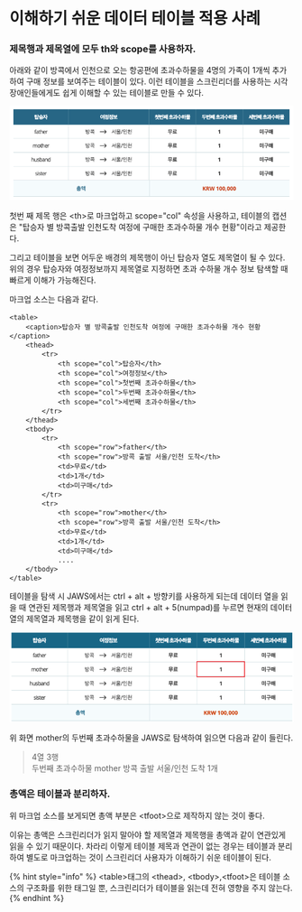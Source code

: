 # 이해하기 쉬운 데이터 테이블 적용 사례

### 제목행과 제목열에 모두 th와 scope를 사용하자.

아래와 같이 방콕에서 인천으로 오는 항공편에 초과수하물을 4명의 가족이 1개씩 추가하여 구매 정보를 보여주는 테이블이 있다. 이런 테이블을 스크린리더를 사용하는 시각 장애인들에게도 쉽게 이해할 수 있는 테이블로 만들 수 있다.

![](../../.gitbook/assets/2019-08-29-7.23.48.png)

첫번 째 제목 행은 &lt;th&gt;로 마크업하고 scope="col" 속성을 사용하고, 테이블의 캡션은 "탑승자 별 방콕출발 인천도착 여정에 구매한 초과수하물 개수 현황"이라고 제공한다.

그리고 테이블을 보면 어두운 배경의 제목행이 아닌 탑승자 열도 제목열이 될 수 있다. 위의 경우 탑승자와 여정정보까지 제목열로 지정하면 초과 수하물 개수 정보 탐색할 때 빠르게 이해가 가능해진다.

마크업 소스는 다음과 같다. 

```markup
<table>
    <caption>탑승자 별 방콕출발 인천도착 여정에 구매한 초과수하물 개수 현황</caption>
    <thead>
        <tr>
            <th scope="col">탑승자</th>
            <th scope="col">여정정보</th>
            <th scope="col">첫번째 초과수하물</th>
            <th scope="col">두번째 초과수하물</th>
            <th scope="col">세번째 초과수하물</th>
        </tr>
    </thead>
    <tbody>
        <tr>
            <th scope="row">father</th>
            <th scope="row">방콕 출발 서울/인천 도착</th>
            <td>무료</td>
            <td>1개</td>
            <td>미구매</td>
        </tr>
        <tr>
            <th scope="row">mother</th>
            <th scope="row">방콕 출발 서울/인천 도착</th>
            <td>무료</td>
            <td>1개</td>
            <td>미구매</td>
            ....
    </tbody>
</table>
```

테이블을 탐색 시 JAWS에서는 ctrl + alt + 방향키를 사용하게 되는데 데이터 열을 읽을 때 연관된 제목행과 제목열을 읽고  ctrl + alt + 5\(numpad\)를 누르면 현재의 데이터 열의 제목열과 제목행을 같이 읽게 된다.

![](../../.gitbook/assets/image%20%2851%29.png)

위 화면 mother의 두번째 초과수하물을 JAWS로 탐색하여 읽으면 다음과 같이 들린다.

> 4열 3행   
> 두번째 초과수하물 mother 방콕 출발 서울/인천 도착 1개

### 총액은 테이블과 분리하자.

위 마크업 소스를 보게되면 총액 부분은 &lt;tfoot&gt;으로 제작하지 않는 것이 좋다.

이유는 총액은 스크린리더가  읽지 말아야 할 제목열과 제목행을 총액과 같이 연관있게 읽을 수 있기 때문이다. 차라리 이렇게 테이블 제목과 연관이 없는 경우는 테이블과  분리하여 별도로 마크업하는 것이 스크린리더 사용자가 이해하기 쉬운 테이블이 된다. 

{% hint style="info" %}
&lt;table&gt;태그의 &lt;thead&gt;, &lt;tbody&gt;,&lt;tfoot&gt;은 테이블 소스의 구조화를 위한 태그일 뿐, 스크린리더가 테이블을 읽는데 전혀 영향을 주지 않는다.
{% endhint %}

